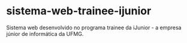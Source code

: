 # sistema-web-trainee-ijunior
Sistema web desenvolvido no programa trainee da iJunior - a empresa júnior de informática da UFMG. 
